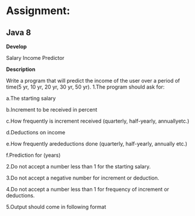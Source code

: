 # Assignment:

## Java 8

**Develop**

Salary Income Predictor

**Description**

Write a program that will predict the income of the user over a period of time(5 yr, 10 yr, 20 yr, 30 yr, 50 yr). 
1.The program should ask for:

a.The starting salary

b.Increment to be received in percent

c.How frequently is increment received (quarterly, half-yearly, annuallyetc.)

d.Deductions on income

e.How frequently aredeductions done (quarterly, half-yearly, annually etc.)

f.Prediction for (years)

2.Do not accept a number less than 1 for the starting salary.

3.Do not accept a negative number for increment or deduction. 

4.Do not accept a number less than 1 for frequency of increment or deductions.

5.Output should come in following format
